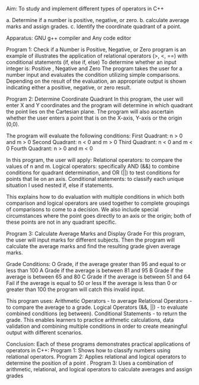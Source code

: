 Aim: To study and implement different types of operators in C++

a. Determine if a number is positive, negative, or zero. 
b. calculate average marks and assign grades. 
c. Identify the coordinate quadrant of a point.

Apparatus: GNU g++ compiler and Any code editor

Program 1: Check if a Number is Positive, Negative, or Zero program is an example of illustrates the application of relational operators (>, <, ==) with conditional statements (if, else if, else) To determine whether an input integer is: Positive , Negative and Zero The program takes the user for a number input and evaluates the condition utilizing simple comparisons. Depending on the result of the evaluation, an appropriate output is shown indicating either a positive, negative, or zero result.

Program 2: Determine Coordinate Quadrant In this program, the user will enter X and Y coordinates and the program will determine in which quadrant the point lies on the Cartesian plane. The program will also ascertain whether the user enters a point that is on the X-axis, Y-axis or the origin (0,0).

The program will evaluate the following conditions: First Quadrant: n > 0 and m > 0 Second Quadrant: n < 0 and m > 0 Third Quadrant: n < 0 and m < 0 Fourth Quadrant: n > 0 and m < 0

In this program, the user will apply: Relational operators: to compare the values of n and m. Logical operators: specifically AND (&&) to combine conditions for quadrant determination, and OR (||) to test conditions for points that lie on an axis. Conditional statements: to classify each unique situation I used nested if, else if statements.

This explains how to do evaluation with multiple conditions in which both comparison and logical operators are used together to complete groupings of comparisons to come to a decision. We also include special circumstances where the point goes directly to an axis or the origin; both of these points are not in any quadrant specific.

Program 3: Calculate Average Marks and Display Grade For this program, the user will input marks for different subjects. Then the program will calculate the average marks and find the resulting grade given average marks.

Grade Conditions: O Grade, if the average greater than 95 and equal to or less than 100 A Grade if the average is between 81 and 95 B Grade if the average is between 65 and 80 C Grade if the average is between 51 and 64 Fail if the average is equal to 50 or less If the average is less than 0 or greater than 100 the program will catch this invalid input.

This program uses: Arithmetic Operators - to average Relational Operators - to compare the average to a grade. Logical Operators (&&, ||) - to evaluate combined conditions (eg between). Conditional Statements - to return the grade. This enables learners to practice arithmetic calculations, data validation and combining multiple conditions in order to create meaningful output with different scenarios.

Conclusion: Each of these programs demonstrates practical applications of operators in C++: Program 1: Shows how to classify numbers using relational operators. Program 2: Applies relational and logical operators to determine the position of a point . Program 3: Uses a combination of arithmetic, relational, and logical operators to calculate averages and assign grades
